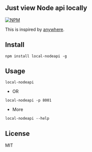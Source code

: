 Just view Node api locally
------------

[![NPM](https://nodei.co/npm/local-nodeapi.png?downloads=true&stars=true)](https://nodei.co/npm/local-nodeapi/)

This is inspired by [anywhere](https://github.com/JacksonTian/anywhere).

## Install

	npm install local-nodeapi -g

## Usage

```
local-nodeapi
```

* OR

```
local-nodeapi -p 8001
```

* More

```
local-nodeapi --help
```

## License

MIT